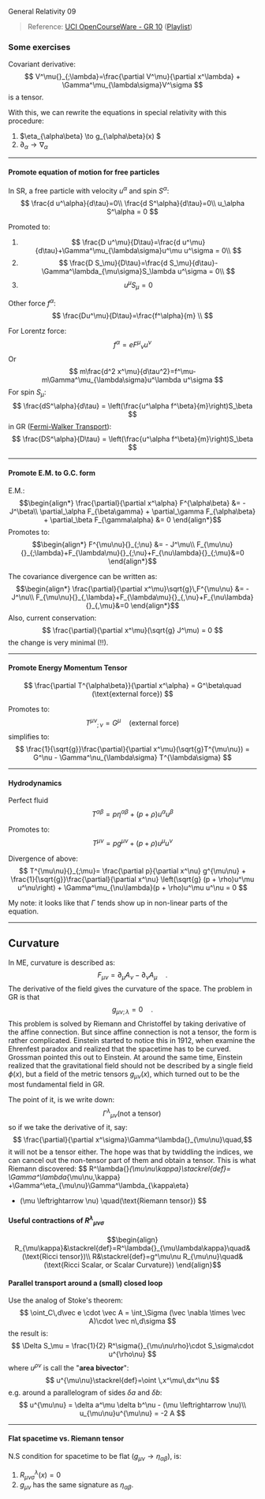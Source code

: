 General Relativity 09

> Reference: [UCI OpenCourseWare - GR 10](
https://www.youtube.com/watch?v=OOBhdod-gxY&index=11&list=PLqOZ6FD_RQ7ln1ZQPEU9aZQsEj0eyGlT6) ([Playlist](https://www.youtube.com/playlist?list=PLqOZ6FD_RQ7ln1ZQPEU9aZQsEj0eyGlT6))

### Some exercises

Covariant derivative:
$$
V^\mu{}_{;\lambda}=\frac{\partial V^\mu}{\partial x^\lambda} +
\Gamma^\mu_{\lambda\sigma}V^\sigma
$$
is a tensor.

With this, we can rewrite the equations in special relativity with this procedure:

1. $\eta_{\alpha\beta} \to g_{\alpha\beta}(x) $
2. $\partial_\alpha \to \nabla_\alpha$

---

#### Promote equation of motion for free particles

In SR, a free particle with velocity $u^\alpha$ and spin $S^\alpha$:
$$
\frac{d u^\alpha}{d\tau}=0\\
\frac{d S^\alpha}{d\tau}=0\\
u_\alpha S^\alpha = 0
$$

Promoted to:

1. $$
\frac{D u^\mu}{D\tau}=\frac{d u^\mu}{d\tau}+\Gamma^\mu_{\lambda\sigma}u^\mu u^\sigma = 0\\
$$
2. $$
\frac{D S_\mu}{D\tau}=\frac{d S_\mu}{d\tau}-\Gamma^\lambda_{\mu\sigma}S_\lambda u^\sigma = 0\\
$$
3. $$
u^\mu S_\mu = 0
$$

Other force $f^\alpha$:
$$
\frac{Du^\mu}{D\tau}=\frac{f^\alpha}{m} \\
$$

For Lorentz force:
$$
f^\alpha = e F^\mu{}_\nu u^\nu
$$
Or
$$
m\frac{d^2 x^\mu}{d\tau^2}=f^\mu-m\Gamma^\mu_{\lambda\sigma}u^\lambda u^\sigma
$$
For spin $S_\mu$:
$$
\frac{dS^\alpha}{d\tau} = \left(\frac{u^\alpha f^\beta}{m}\right)S_\beta
$$
in GR ([Fermi-Walker Transport](https://en.wikipedia.org/wiki/Fermi%E2%80%93Walker_transport)):
$$
\frac{DS^\alpha}{D\tau} = \left(\frac{u^\alpha f^\beta}{m}\right)S_\beta
$$

---

#### Promote E.M. to G.C. form
E.M.:
$$\begin{align*}
\frac{\partial}{\partial x^\alpha} F^{\alpha\beta} &= - J^\beta\\
\partial_\alpha F_{\beta\gamma} +
\partial_\gamma F_{\alpha\beta} +
\partial_\beta F_{\gamma\alpha} &= 0
\end{align*}$$
Promotes to:
$$\begin{align*}
F^{\mu\nu}{}_{;\nu} &= - J^\mu\\
F_{\mu\nu}{}_{;\lambda}+F_{\lambda\mu}{}_{;\nu}+F_{\nu\lambda}{}_{;\mu}&=0
\end{align*}$$

The covariance divergence can be written as:
$$\begin{align*}
\frac{\partial}{\partial x^\mu}\sqrt{g}\,F^{\mu\nu} &= - J^\nu\\
F_{\mu\nu}{}_{,\lambda}+F_{\lambda\mu}{}_{,\nu}+F_{\nu\lambda}{}_{,\mu}&=0
\end{align*}$$
Also, current conservation:
$$
\frac{\partial}{\partial x^\mu}(\sqrt{g} J^\mu) = 0
$$
the change is very minimal (!!).

---

#### Promote Energy Momentum Tensor

$$
\frac{\partial T^{\alpha\beta}}{\partial x^\alpha} = G^\beta\quad (\text{external force})
$$

Promotes to:
$$
T^{\mu\nu}{}_{;\nu} = G^\mu\quad (\text{external force})
$$
simplifies to:
$$
\frac{1}{\sqrt{g}}\frac{\partial}{\partial x^\mu}(\sqrt{g}T^{\mu\nu}) = G^\nu - \Gamma^\nu_{\lambda\sigma} T^{\lambda\sigma}
$$

---

#### Hydrodynamics

Perfect fluid
$$
T^{\alpha\beta} = p \eta^{\alpha\beta} + (p + \rho)u^\alpha u^\beta
$$

Promotes to:
$$
T^{\mu\nu} = p g^{\mu\nu} + (p + \rho)u^\mu u^\nu
$$

Divergence of above:
$$
T^{\mu\nu}{}_{;\mu}=
\frac{\partial p}{\partial x^\nu} g^{\mu\nu} +
\frac{1}{\sqrt{g}}\frac{\partial}{\partial x^\nu} \left(\sqrt{g}
(p + \rho)u^\mu u^\nu\right) +
\Gamma^\mu_{\nu\lambda}(p + \rho)u^\mu u^\nu = 0
$$

My note: it looks like that $\Gamma$ tends show up in non-linear parts of the equation.

---
## Curvature

In ME, curvature is described as:
$$
F_{\mu\nu}=\partial_\mu A_\nu - \partial_\nu A_\mu\quad.
$$
The derivative of the field gives the curvature of the space. The problem in GR is that
$$
g_{\mu\nu;\lambda}=0\quad.
$$
This problem is solved by Riemann and Christoffel by taking derivative of the affine connection. But since affine connection is not a tensor, the form is rather complicated. Einstein started to notice this in 1912, when examine the Ehrenfest paradox and realized that the spacetime has to be curved. Grossman pointed this out to Einstein. At around the same time, Einstein realized that the gravitational field should not be described by a single field $\phi(x)$, but a field of the metric tensors $g_{\mu\nu}(x)$, which turned out to be the most fundamental field in GR.

The point of it, is we write down:
$$
\Gamma^\lambda{}_{\mu\nu} (\text{not a tensor})\,
$$
so if we take the derivative of it, say:$$
\frac{\partial}{\partial x^\sigma}\Gamma^\lambda{}_{\mu\nu}\quad,$$it will not be a tensor either. The hope was that by twiddling the indices, we can cancel out the non-tensor part of them and obtain a tensor. This is what Riemann discovered:
$$
R^\lambda{}_{\mu\nu\kappa}\stackrel{def}=
\Gamma^\lambda_{\mu\nu,\kappa}
+\Gamma^\eta_{\mu\nu}\Gamma^\lambda_{\kappa\eta}
- (\mu \leftrightarrow \nu) \quad(\text{Riemann tensor})
$$

#### Useful contractions of $R^\lambda{}_{\mu\nu\sigma}$
$$\begin{align}
R_{\mu\kappa}&\stackrel{def}=R^\lambda{}_{\mu\lambda\kappa}\quad&(\text{Ricci tensor})\\
R&\stackrel{def}=g^\mu\nu R_{\mu\nu}\quad&(\text{Ricci Scalar, or Scalar Curvature})
\end{align}$$

#### Parallel transport around a (small) closed loop

Use the analog of Stoke's theorem:$$
\oint_C\,d\vec e \cdot \vec A = \int_\Sigma (\vec \nabla \times \vec A)\cdot \vec n\,d\sigma
$$
the result is:
$$
\Delta S_\mu = \frac{1}{2} R^\sigma{}_{\mu\nu\rho}\cdot S_\sigma\cdot u^{\rho\nu}
$$
where $u^{\rho\nu}$ is call the "**area bivector**":
$$
u^{\mu\nu}\stackrel{def}=\oint \,x^\mu\,dx^\nu
$$
e.g. around a parallelogram of sides $\delta a$ and $\delta b$:
$$
u^{\mu\nu} = \delta a^\mu \delta b^\nu - (\mu \leftrightarrow \nu)\\
u_{\mu\nu}u^{\mu\nu} = -2 A
$$

---

#### Flat spacetime vs. Riemann tensor

N.S condition for spacetime to be flat ($g_{\mu\nu} \to \eta_{\alpha\beta}$), is:

1. $R^\lambda_{\mu\nu\sigma}(x) = 0$
2. $g_{\mu\nu}$ has the same signature as $\eta_{\alpha\beta}$.